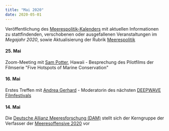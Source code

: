 ```yaml
---
title: "Mai 2020"
date: 2020-05-01
---
```


Veröffentlichung des [Meerespolitik-Kalenders](https://www.deepwave.org/meerespolitik-kalender-2020/) mit aktuellen Informationen zu stattfindenden, verschobenen oder ausgefallenen Veranstaltungen im _Megajahr 2020_, sowie Aktualisierung der Rubrik [Meerespolitik](https://www.deepwave.org/die-ozeane/meerespolitik/)

#### **25\. Mai**

Zoom-Meeting mit [Sam Potter](https://www.instagram.com/captainpotter/), Hawaii - Besprechung des Pilotfilms der Filmserie "Five Hotspots of Marine Conservation"

#### **16\. Mai**

Erstes Treffen mit [Andrea Gerhard](https://www.podcast.de/podcast/668108/) - Moderatorin des nächsten [DEEPWAVE Filmfestivals](https://www.deepwave.org/projekte/deepwave-filmfestival/)

#### **14\. Mai**

Die [Deutsche Allianz Meeresforschung (DAM)](https://www.allianz-meeresforschung.de/) stellt sich der Kerngruppe der Verfasser der [Meeresoffensive 2020](https://www.deepwave.org/meerespolitik-kalender-2020/) vor
